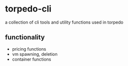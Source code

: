 # torpedo-cli

a collection of cli tools and utility functions used in torpedo

## functionality

* pricing functions
* vm spawning, deletion
* container functions
